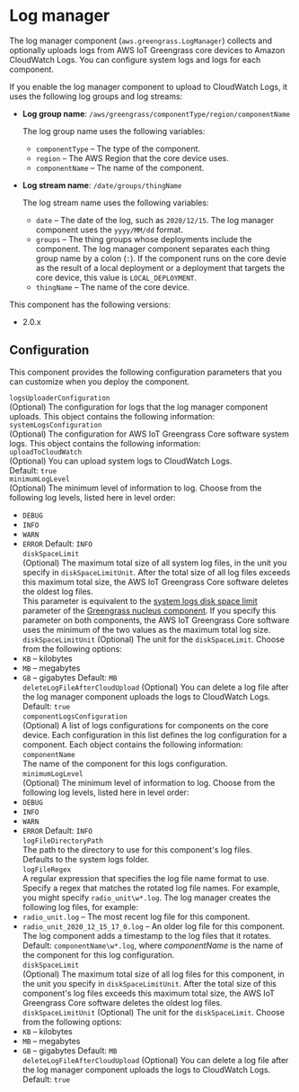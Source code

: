 # Log manager<a name="log-manager-component"></a>

The log manager component \(`aws.greengrass.LogManager`\) collects and optionally uploads logs from AWS IoT Greengrass core devices to Amazon CloudWatch Logs\. You can configure system logs and logs for each component\.

If you enable the log manager component to upload to CloudWatch Logs, it uses the following log groups and log streams:
+ **Log group name**: `/aws/greengrass/componentType/region/componentName`

  The log group name uses the following variables:
  + `componentType` – The type of the component\.
  + `region` – The AWS Region that the core device uses\.
  + `componentName` – The name of the component\.
+ **Log stream name**: `/date/groups/thingName`

  The log stream name uses the following variables:
  + `date` – The date of the log, such as `2020/12/15`\. The log manager component uses the `yyyy/MM/dd` format\.
  + `groups` – The thing groups whose deployments include the component\. The log manager component separates each thing group name by a colon \(`:`\)\. If the component runs on the core devie as the result of a local deployment or a deployment that targets the core device, this value is `LOCAL_DEPLOYMENT`\.
  + `thingName` – The name of the core device\.

This component has the following versions:
+ 2\.0\.x

## Configuration<a name="log-manager-component-configuration"></a>

This component provides the following configuration parameters that you can customize when you deploy the component\.

`logsUploaderConfiguration`  
\(Optional\) The configuration for logs that the log manager component uploads\. This object contains the following information:    
`systemLogsConfiguration`  
\(Optional\) The configuration for AWS IoT Greengrass Core software system logs\. This object contains the following information:    
`uploadToCloudWatch`  
\(Optional\) You can upload system logs to CloudWatch Logs\.  
Default: `true`  
`minimumLogLevel`  
\(Optional\) The minimum level of information to log\. Choose from the following log levels, listed here in level order:  
+ `DEBUG`
+ `INFO`
+ `WARN`
+ `ERROR`
Default: `INFO`  
  `diskSpaceLimit`   
\(Optional\) The maximum total size of all system log files, in the unit you specify in `diskSpaceLimitUnit`\. After the total size of all log files exceeds this maximum total size, the AWS IoT Greengrass Core software deletes the oldest log files\.  
This parameter is equivalent to the [system logs disk space limit](greengrass-nucleus-component.md#greengrass-nucleus-component-configuration-system-logs-limit) parameter of the [Greengrass nucleus component](greengrass-nucleus-component.md)\. If you specify this parameter on both components, the AWS IoT Greengrass Core software uses the minimum of the two values as the maximum total log size\.  
`diskSpaceLimitUnit`  <a name="log-manager-component-configuration-disk-space-limit-unit"></a>
\(Optional\) The unit for the `diskSpaceLimit`\. Choose from the following options:  
+ `KB` – kilobytes
+ `MB` – megabytes
+ `GB` – gigabytes
Default: `MB`  
`deleteLogFileAfterCloudUpload`  <a name="log-manager-component-configuration-delete-log-file-after-cloud-upload"></a>
\(Optional\) You can delete a log file after the log manager component uploads the logs to CloudWatch Logs\.  
Default: `true`  
`componentLogsConfiguration`  
\(Optional\) A list of logs configurations for components on the core device\. Each configuration in this list defines the log configuration for a component\. Each object contains the following information:    
`componentName`  
The name of the component for this logs configuration\.  
`minimumLogLevel`  
\(Optional\) The minimum level of information to log\. Choose from the following log levels, listed here in level order:  
+ `DEBUG`
+ `INFO`
+ `WARN`
+ `ERROR`
Default: `INFO`  
`logFileDirectoryPath`  
The path to the directory to use for this component's log files\.  
Defaults to the system logs folder\.  
`logFileRegex`  
A regular expression that specifies the log file name format to use\. Specify a regex that matches the rotated log file names\. For example, you might specify `radio_unit\w*.log`\. The log manager creates the following log files, for example:  
+ `radio_unit.log` – The most recent log file for this component\.
+ `radio_unit_2020_12_15_17_0.log` – An older log file for this component\. The log component adds a timestamp to the log files that it rotates\.
Default: `componentName\w*.log`, where *componentName* is the name of the component for this log configuration\.  
`diskSpaceLimit`  
\(Optional\) The maximum total size of all log files for this component, in the unit you specify in `diskSpaceLimitUnit`\. After the total size of this component's log files exceeds this maximum total size, the AWS IoT Greengrass Core software deletes the oldest log files\.  
`diskSpaceLimitUnit`  <a name="log-manager-component-configuration-disk-space-limit-unit"></a>
\(Optional\) The unit for the `diskSpaceLimit`\. Choose from the following options:  
+ `KB` – kilobytes
+ `MB` – megabytes
+ `GB` – gigabytes
Default: `MB`  
`deleteLogFileAfterCloudUpload`  <a name="log-manager-component-configuration-delete-log-file-after-cloud-upload"></a>
\(Optional\) You can delete a log file after the log manager component uploads the logs to CloudWatch Logs\.  
Default: `true`